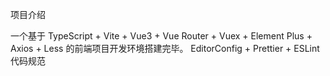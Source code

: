 项目介绍

一个基于 TypeScript + Vite + Vue3 + Vue Router + Vuex + Element Plus + Axios + Less 的前端项目开发环境搭建完毕。
EditorConfig + Prettier + ESLint 代码规范